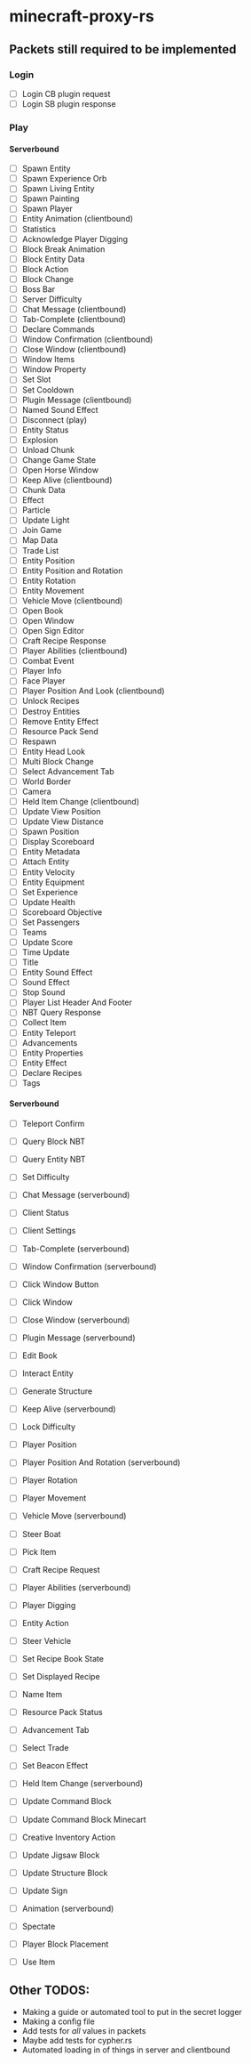 # minecraft-proxy-rs

## Packets still required to be implemented
### Login
 - [ ]  Login CB plugin request
 - [ ]  Login SB plugin response

### Play
#### Serverbound

 - [ ]  Spawn Entity
 - [ ]  Spawn Experience Orb
 - [ ]  Spawn Living Entity
 - [ ]  Spawn Painting
 - [ ]  Spawn Player
 - [ ]  Entity Animation (clientbound)
 - [ ]  Statistics
 - [ ]  Acknowledge Player Digging
 - [ ]  Block Break Animation
 - [ ]  Block Entity Data
 - [ ]  Block Action
 - [ ]  Block Change
 - [ ]  Boss Bar
 - [ ]  Server Difficulty
 - [ ]  Chat Message (clientbound)
 - [ ]  Tab-Complete (clientbound)
 - [ ]  Declare Commands
 - [ ]  Window Confirmation (clientbound)
 - [ ]  Close Window (clientbound)
 - [ ]  Window Items
 - [ ]  Window Property
 - [ ]  Set Slot
 - [ ]  Set Cooldown
 - [ ]  Plugin Message (clientbound)
 - [ ]  Named Sound Effect
 - [ ]  Disconnect (play)
 - [ ]  Entity Status
 - [ ]  Explosion
 - [ ]  Unload Chunk
 - [ ]  Change Game State
 - [ ]  Open Horse Window
 - [ ]  Keep Alive (clientbound)
 - [ ]  Chunk Data
 - [ ]  Effect
 - [ ]  Particle
 - [ ]  Update Light
 - [ ]  Join Game
 - [ ]  Map Data
 - [ ]  Trade List
 - [ ]  Entity Position
 - [ ]  Entity Position and Rotation
 - [ ]  Entity Rotation
 - [ ]  Entity Movement
 - [ ]  Vehicle Move (clientbound)
 - [ ]  Open Book
 - [ ]  Open Window
 - [ ]  Open Sign Editor
 - [ ]  Craft Recipe Response
 - [ ]  Player Abilities (clientbound)
 - [ ]  Combat Event
 - [ ]  Player Info
 - [ ]  Face Player
 - [ ]  Player Position And Look (clientbound)
 - [ ]  Unlock Recipes
 - [ ]  Destroy Entities
 - [ ]  Remove Entity Effect
 - [ ]  Resource Pack Send
 - [ ]  Respawn
 - [ ]  Entity Head Look
 - [ ]  Multi Block Change
 - [ ]  Select Advancement Tab
 - [ ]  World Border
 - [ ]  Camera
 - [ ]  Held Item Change (clientbound)
 - [ ]  Update View Position
 - [ ]  Update View Distance
 - [ ]  Spawn Position
 - [ ]  Display Scoreboard
 - [ ]  Entity Metadata
 - [ ]  Attach Entity
 - [ ]  Entity Velocity
 - [ ]  Entity Equipment
 - [ ]  Set Experience
 - [ ]  Update Health
 - [ ]  Scoreboard Objective
 - [ ]  Set Passengers
 - [ ]  Teams
 - [ ]  Update Score
 - [ ]  Time Update
 - [ ]  Title
 - [ ]  Entity Sound Effect
 - [ ]  Sound Effect
 - [ ]  Stop Sound
 - [ ]  Player List Header And Footer
 - [ ]  NBT Query Response
 - [ ]  Collect Item
 - [ ]  Entity Teleport
 - [ ]  Advancements
 - [ ]  Entity Properties
 - [ ]  Entity Effect
 - [ ]  Declare Recipes
 - [ ]  Tags
#### Serverbound
 - [ ]  Teleport Confirm
 - [ ]  Query Block NBT
 - [ ]  Query Entity NBT
 - [ ]  Set Difficulty
 - [ ]  Chat Message (serverbound)
 - [ ]  Client Status
 - [ ]  Client Settings
 - [ ]  Tab-Complete (serverbound)
 - [ ]  Window Confirmation (serverbound)
 - [ ]  Click Window Button
 - [ ]  Click Window
 - [ ]  Close Window (serverbound)
 - [ ]  Plugin Message (serverbound)
 - [ ]  Edit Book
 - [ ]  Interact Entity
 - [ ]  Generate Structure
 - [ ]  Keep Alive (serverbound)
 - [ ]  Lock Difficulty
 - [ ]  Player Position
 - [ ]  Player Position And Rotation (serverbound)
 - [ ]  Player Rotation
 - [ ]  Player Movement
 - [ ]  Vehicle Move (serverbound)
 - [ ]  Steer Boat
 - [ ]  Pick Item
 - [ ]  Craft Recipe Request
 - [ ]  Player Abilities (serverbound)
 - [ ]  Player Digging
 - [ ]  Entity Action
 - [ ]  Steer Vehicle
 - [ ]  Set Recipe Book State
 - [ ]  Set Displayed Recipe
 - [ ]  Name Item
 - [ ]  Resource Pack Status
 - [ ]  Advancement Tab
 - [ ]  Select Trade
 - [ ]  Set Beacon Effect
 - [ ]  Held Item Change (serverbound)
 - [ ]  Update Command Block
 - [ ]  Update Command Block Minecart
 - [ ]  Creative Inventory Action
 - [ ]  Update Jigsaw Block
 - [ ]  Update Structure Block
 - [ ]  Update Sign
 - [ ]  Animation (serverbound)
 - [ ]  Spectate
 - [ ]  Player Block Placement
 - [ ]  Use Item


## Other TODOS:
 - Making a guide or automated tool to put in the secret logger
 - Making a config file
 - Add tests for *all* values in packets
 - Maybe add tests for cypher.rs
 - Automated loading in of things in server and clientbound
